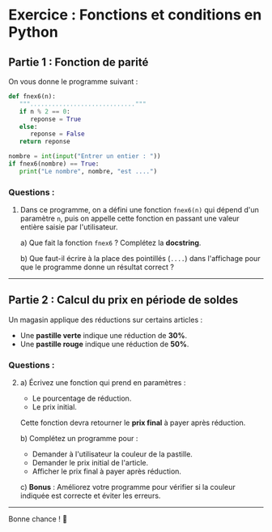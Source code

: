 # Exercice : Fonctions et conditions en Python

## Partie 1 : Fonction de parité

On vous donne le programme suivant :

```python
def fnex6(n):
   """............................."""
   if n % 2 == 0:
      reponse = True
   else:
      reponse = False
   return reponse

nombre = int(input("Entrer un entier : "))
if fnex6(nombre) == True:
   print("Le nombre", nombre, "est ....")
```

### Questions :
1) Dans ce programme, on a défini une fonction `fnex6(n)` qui dépend d'un paramètre `n`, puis on appelle cette fonction en passant une valeur entière saisie par l'utilisateur.

   a) Que fait la fonction `fnex6` ? Complétez la **docstring**.
   
   b) Que faut-il écrire à la place des pointillés (`....`) dans l'affichage pour que le programme donne un résultat correct ?

---

## Partie 2 : Calcul du prix en période de soldes

Un magasin applique des réductions sur certains articles :
- Une **pastille verte** indique une réduction de **30%**.
- Une **pastille rouge** indique une réduction de **50%**.

### Questions :
2) 
   a) Écrivez une fonction qui prend en paramètres :
      - Le pourcentage de réduction.
      - Le prix initial.
      
      Cette fonction devra retourner le **prix final** à payer après réduction.

   b) Complétez un programme pour :
      - Demander à l'utilisateur la couleur de la pastille.
      - Demander le prix initial de l'article.
      - Afficher le prix final à payer après réduction.

   c) **Bonus** : Améliorez votre programme pour vérifier si la couleur indiquée est correcte et éviter les erreurs.

---

Bonne chance ! 🚀
